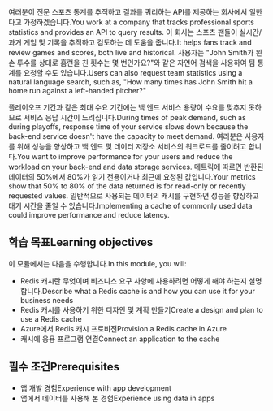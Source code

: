 <span data-ttu-id="1bfa7-101">여러분이 전문 스포츠 통계를 추적하고 결과를 쿼리하는 API를 제공하는 회사에서 일한다고 가정하겠습니다.</span><span class="sxs-lookup"><span data-stu-id="1bfa7-101">You work at a company that tracks professional sports statistics and provides an API to query results.</span></span> <span data-ttu-id="1bfa7-102">이 회사는 스포츠 팬들이 실시간/과거 게임 및 기록을 추적하고 검토하는 데 도움을 줍니다.</span><span class="sxs-lookup"><span data-stu-id="1bfa7-102">It helps fans track and review games and scores, both live and historical.</span></span> <span data-ttu-id="1bfa7-103">사용자는 "John Smith가 왼손 투수를 상대로 홈런을 친 횟수는 몇 번인가요?"와 같은 자연어 검색을 사용하여 팀 통계를 요청할 수도 있습니다.</span><span class="sxs-lookup"><span data-stu-id="1bfa7-103">Users can also request team statistics using a natural language search, such as, "How many times has John Smith hit a home run against a left-handed pitcher?"</span></span>

<span data-ttu-id="1bfa7-104">플레이오프 기간과 같은 최대 수요 기간에는 백 엔드 서비스 용량이 수요를 맞추지 못하므로 서비스 응답 시간이 느려집니다.</span><span class="sxs-lookup"><span data-stu-id="1bfa7-104">During times of peak demand, such as during playoffs, response time of your service slows down because the back-end service doesn't have the capacity to meet demand.</span></span> <span data-ttu-id="1bfa7-105">여러분은 사용자를 위해 성능을 향상하고 백 엔드 및 데이터 저장소 서비스의 워크로드를 줄이려고 합니다.</span><span class="sxs-lookup"><span data-stu-id="1bfa7-105">You want to improve performance for your users and reduce the workload on your back-end and data storage services.</span></span> <span data-ttu-id="1bfa7-106">메트릭에 따르면 반환된 데이터의 50%에서 80%가 읽기 전용이거나 최근에 요청된 값입니다.</span><span class="sxs-lookup"><span data-stu-id="1bfa7-106">Your metrics show that 50% to 80% of the data returned is for read-only or recently requested values.</span></span> <span data-ttu-id="1bfa7-107">일반적으로 사용되는 데이터의 캐시를 구현하면 성능을 향상하고 대기 시간을 줄일 수 있습니다.</span><span class="sxs-lookup"><span data-stu-id="1bfa7-107">Implementing a cache of commonly used data could improve performance and reduce latency.</span></span>

## <a name="learning-objectives"></a><span data-ttu-id="1bfa7-108">학습 목표</span><span class="sxs-lookup"><span data-stu-id="1bfa7-108">Learning objectives</span></span>

<span data-ttu-id="1bfa7-109">이 모듈에서는 다음을 수행합니다.</span><span class="sxs-lookup"><span data-stu-id="1bfa7-109">In this module, you will:</span></span>

- <span data-ttu-id="1bfa7-110">Redis 캐시란 무엇이며 비즈니스 요구 사항에 사용하려면 어떻게 해야 하는지 설명합니다.</span><span class="sxs-lookup"><span data-stu-id="1bfa7-110">Describe what a Redis cache is and how you can use it for your business needs</span></span>
- <span data-ttu-id="1bfa7-111">Redis 캐시를 사용하기 위한 디자인 및 계획 만들기</span><span class="sxs-lookup"><span data-stu-id="1bfa7-111">Create a design and plan to use a Redis cache</span></span>
- <span data-ttu-id="1bfa7-112">Azure에서 Redis 캐시 프로비전</span><span class="sxs-lookup"><span data-stu-id="1bfa7-112">Provision a Redis cache in Azure</span></span>
- <span data-ttu-id="1bfa7-113">캐시에 응용 프로그램 연결</span><span class="sxs-lookup"><span data-stu-id="1bfa7-113">Connect an application to the cache</span></span>

## <a name="prerequisites"></a><span data-ttu-id="1bfa7-114">필수 조건</span><span class="sxs-lookup"><span data-stu-id="1bfa7-114">Prerequisites</span></span>

- <span data-ttu-id="1bfa7-115">앱 개발 경험</span><span class="sxs-lookup"><span data-stu-id="1bfa7-115">Experience with app development</span></span>
- <span data-ttu-id="1bfa7-116">앱에서 데이터를 사용해 본 경험</span><span class="sxs-lookup"><span data-stu-id="1bfa7-116">Experience using data in apps</span></span>
